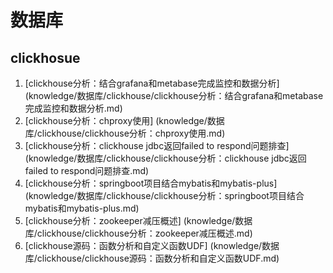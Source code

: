 # 数据库

## clickhosue

1. [clickhouse分析：结合grafana和metabase完成监控和数据分析] (knowledge/数据库/clickhouse/clickhouse分析：结合grafana和metabase完成监控和数据分析.md)
2. [clickhouse分析：chproxy使用] (knowledge/数据库/clickhouse/clickhouse分析：chproxy使用.md)
3. [clickhouse分析：clickhouse jdbc返回failed to respond问题排查] (knowledge/数据库/clickhouse/clickhouse分析：clickhouse jdbc返回failed to respond问题排查.md)
4. [clickhouse分析：springboot项目结合mybatis和mybatis-plus] (knowledge/数据库/clickhouse/clickhouse分析：springboot项目结合mybatis和mybatis-plus.md)
5. [clickhouse分析：zookeeper减压概述] (knowledge/数据库/clickhouse/clickhouse分析：zookeeper减压概述.md)
6. [clickhouse源码：函数分析和自定义函数UDF] (knowledge/数据库/clickhouse/clickhouse源码：函数分析和自定义函数UDF.md)

